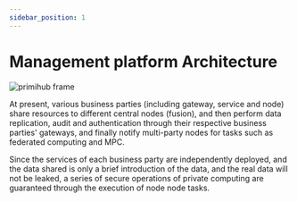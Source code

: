 ```yaml
---
sidebar_position: 1
---
```


# Management platform Architecture
![primihub frame](/img/primihub_frame.png) 

At present, various business parties (including gateway, service and node) share resources to different central nodes (fusion), and then perform data replication, audit and authentication through their respective business parties' gateways, and finally notify multi-party nodes for tasks such as federated computing and MPC.

Since the services of each business party are independently deployed, and the data shared is only a brief introduction of the data, and the real data will not be leaked, a series of secure operations of private computing are guaranteed through the execution of node node tasks.